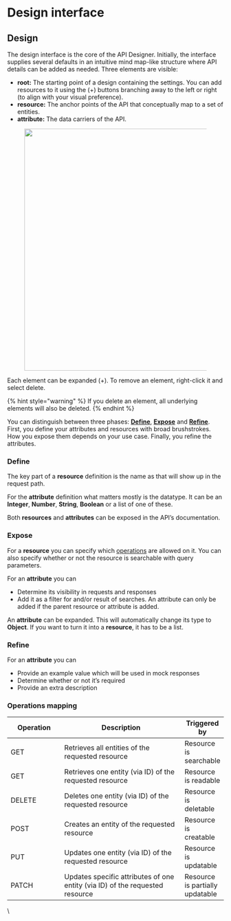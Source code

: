 # Design interface

## Design

The design interface is the core of the API Designer. Initially, the interface supplies several defaults in an intuitive mind map-like structure where API details can be added as needed. Three elements are visible:

* **root:** The starting point of a design containing the settings. You can add resources to it using the (+) buttons branching away to the left or right (to align with your visual preference).
* **resource:** The anchor points of the API that conceptually map to a set of entities.
* **attribute:** The data carriers of the API.

<div align="center">

<figure><img src="https://docs.gravitee.io/images/cockpit/apid_design_default.png" alt="" width="563"><figcaption></figcaption></figure>

</div>

Each element can be expanded (+). To remove an element, right-click it and select delete.

{% hint style="warning" %}
If you delete an element, all underlying elements will also be deleted.
{% endhint %}

You can distinguish between three phases: [**Define**](https://docs.gravitee.io/cockpit/3.x/cockpit\_userguide\_apid\_design.html#define), [**Expose**](https://docs.gravitee.io/cockpit/3.x/cockpit\_userguide\_apid\_design.html#expose) and [**Refine**](https://docs.gravitee.io/cockpit/3.x/cockpit\_userguide\_apid\_design.html#refine). First, you define your attributes and resources with broad brushstrokes. How you expose them depends on your use case. Finally, you refine the attributes.

### Define <a href="#define" id="define"></a>

The key part of a **resource** definition is the name as that will show up in the request path.

For the **attribute** definition what matters mostly is the datatype. It can be an **Integer**, **Number**, **String**, **Boolean** or a list of one of these.

Both **resources** and **attributes** can be exposed in the API’s documentation.

### Expose <a href="#expose" id="expose"></a>

For a **resource** you can specify which [operations](https://docs.gravitee.io/cockpit/3.x/cockpit\_userguide\_apid\_design.html#operations) are allowed on it. You can also specify whether or not the resource is searchable with query parameters.

For an **attribute** you can

* Determine its visibility in requests and responses
* Add it as a filter for and/or result of searches. An attribute can only be added if the parent resource or attribute is added.

An **attribute** can be expanded. This will automatically change its type to **Object**. If you want to turn it into a **resource**, it has to be a list.

### Refine <a href="#refine" id="refine"></a>

For an **attribute** you can

* Provide an example value which will be used in mock responses
* Determine whether or not it’s required
* Provide an extra description

### Operations mapping <a href="#operations" id="operations"></a>

<table><thead><tr><th width="123">Operation</th><th width="342">Description</th><th>Triggered by</th></tr></thead><tbody><tr><td>GET</td><td>Retrieves all entities of the requested resource</td><td>Resource is searchable</td></tr><tr><td>GET</td><td>Retrieves one entity (via ID) of the requested resource</td><td>Resource is readable</td></tr><tr><td>DELETE</td><td>Deletes one entity (via ID) of the requested resource</td><td>Resource is deletable</td></tr><tr><td>POST</td><td>Creates an entity of the requested resource</td><td>Resource is creatable</td></tr><tr><td>PUT</td><td>Updates one entity (via ID) of the requested resource</td><td>Resource is updatable</td></tr><tr><td>PATCH</td><td>Updates specific attributes of one entity (via ID) of the requested resource</td><td>Resource is partially updatable</td></tr></tbody></table>

\
